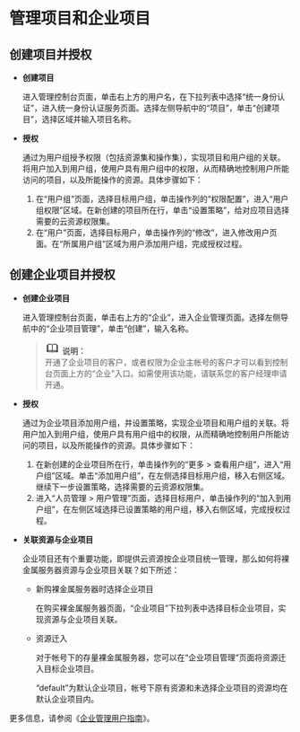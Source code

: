 # 管理项目和企业项目<a name="ZH-CN_TOPIC_0161606883"></a>

## 创建项目并授权<a name="section448317345616"></a>

-   **创建项目**

    进入管理控制台页面，单击右上方的用户名，在下拉列表中选择“统一身份认证”，进入统一身份认证服务页面。选择左侧导航中的“项目”，单击“创建项目”，选择区域并输入项目名称。

-   **授权**

    通过为用户组授予权限（包括资源集和操作集），实现项目和用户组的关联。将用户加入到用户组，使用户具有用户组中的权限，从而精确地控制用户所能访问的项目，以及所能操作的资源。具体步骤如下：

    1.  在“用户组”页面，选择目标用户组，单击操作列的“权限配置”，进入“用户组权限”区域。在新创建的项目所在行，单击“设置策略”，给对应项目选择需要的云资源权限集。
    2.  在“用户”页面，选择目标用户，单击操作列的“修改”，进入修改用户页面。在“所属用户组”区域为用户添加用户组，完成授权过程。


## 创建企业项目并授权<a name="section19513274336"></a>

-   **创建企业项目**

    进入管理控制台页面，单击右上方的“企业”，进入企业管理页面。选择左侧导航中的“企业项目管理”，单击“创建”，输入名称。

    >![](public_sys-resources/icon-note.gif) **说明：**   
    >开通了企业项目的客户，或者权限为企业主帐号的客户才可以看到控制台页面上方的“企业”入口。如需使用该功能，请联系您的客户经理申请开通。  

-   **授权**

    通过为企业项目添加用户组，并设置策略，实现企业项目和用户组的关联。将用户加入到用户组，使用户具有用户组中的权限，从而精确地控制用户所能访问的项目，以及所能操作的资源。具体步骤如下：

    1.  在新创建的企业项目所在行，单击操作列的“更多 \> 查看用户组”，进入“用户组”区域。单击“添加用户组”，在左侧选择目标用户组，移入右侧区域。继续下一步设置策略，选择需要的云资源权限集。
    2.  进入“人员管理 \> 用户管理”页面，选择目标用户，单击操作列的“加入到用户组”，在左侧区域选择已设置策略的用户组，移入右侧区域，完成授权过程。

-   **关联资源与企业项目**

    企业项目还有个重要功能，即提供云资源按企业项目统一管理，那么如何将裸金属服务器资源与企业项目关联？如下所述：

    -   新购裸金属服务器时选择企业项目

        在购买裸金属服务器页面，“企业项目”下拉列表中选择目标企业项目，实现资源与企业项目关联。

    -   资源迁入

        对于帐号下的存量裸金属服务器，您可以在“企业项目管理”页面将资源迁入目标企业项目。

        “default”为默认企业项目，帐号下原有资源和未选择企业项目的资源均在默认企业项目内。



更多信息，请参阅《[企业管理用户指南](https://support.huaweicloud.com/usermanual-em/zh-cn_topic_0123692049.html)》。

